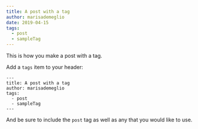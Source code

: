 ```yaml
---
title: A post with a tag
author: marisademeglio
date: 2019-04-15
tags:
  - post
  - sampleTag
---
```

This is how you make a post with a tag.

Add a `tags` item to your header:
```
---
title: A post with a tag
author: marisademeglio
tags:
  - post
  - sampleTag
---
```

And be sure to include the `post` tag as well as any that you would like to use.

